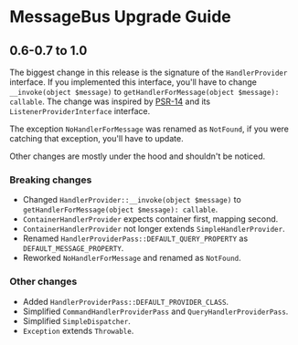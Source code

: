 # MessageBus Upgrade Guide

## 0.6-0.7 to 1.0

The biggest change in this release is the signature of the `HandlerProvider` interface. If you
implemented this interface, you'll have to change `__invoke(object $message)` to
`getHandlerForMessage(object $message): callable`. The change was inspired by [PSR-14][] and its
`ListenerProviderInterface` interface.

The exception `NoHandlerForMessage` was renamed as `NotFound`, if you were catching that exception,
you'll have to update.

Other changes are mostly under the hood and shouldn't be noticed.

### Breaking changes

- Changed `HandlerProvider::__invoke(object $message)` to `getHandlerForMessage(object $message): callable`.
- `ContainerHandlerProvider` expects container first, mapping second.
- `ContainerHandlerProvider` not longer extends `SimpleHandlerProvider`.
- Renamed `HandlerProviderPass::DEFAULT_QUERY_PROPERTY` as `DEFAULT_MESSAGE_PROPERTY`.
- Reworked `NoHandlerForMessage` and renamed as `NotFound`.

### Other changes

- Added `HandlerProviderPass::DEFAULT_PROVIDER_CLASS`.
- Simplified `CommandHandlerProviderPass` and `QueryHandlerProviderPass`.
- Simplified `SimpleDispatcher`.
- `Exception` extends `Throwable`.




[PSR-14]: https://www.php-fig.org/psr/psr-14/
